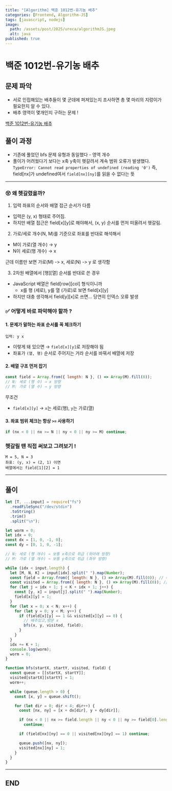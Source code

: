 ```yaml
---
title: "[Algorithm] 백준 1012번-유기농 배추"
categories: [Frontend, Algorithm-JS]
tags: [javascript, nodejs]
image:
  path: /assets/post/2025/ureca/algorithmJS.jpeg
  alt: java
published: true
---
```


# 백준 1012번-유기농 배추

## 문제 파악
- 서로 인접해있는 배추들이 몇 군데에 퍼져있는지 조사하면 총 몇 마리의 지렁이가 필요한지 알 수 있다.
- 배추 영역이 몇개인지 구하는 문제 !

[백준 1012번-유기농 배추](https://www.acmicpc.net/problem/1012)


## 풀이 과정
- 기존에 풀었던 bfs 문제 유형과 동일했다 - 영역 개수
- 풀이가 어려웠다기 보다는 x축 y축이 헷갈려서 계속 범위 오류가 발생했다.
`TypeError: Cannot read properties of undefined (reading '0')`
즉, field[nx]가 undefined여서 `field[nx][ny]`를 읽을 수 없다는 뜻

---

### 😵 왜 헷갈렸을까?
1. 입력 좌표의 순서와 배열 접근 순서가 다름
- 입력은 (y, x) 형태로 주어짐.
- 하지만 배열 접근은 field[x][y]로 해야해서, (x, y) 순서를 먼저 떠올려서 헷갈림.

2. 가로/세로 개수(N, M)를 기준으로 좌표를 반대로 해석해서
- M이 가로(열 개수) → y
- N이 세로(행 개수) → x

근데 이름만 보면 가로(M) -> x, 세로(N) -> y 로 생각함

3. 2차원 배열에서 [행][열] 순서를 반대로 쓴 경우
- JavaScript 배열은 field[row][col] 형식이니까
    - x를 행 (세로), y를 열 (가로)로 보면 field[x][y]
- 하지만 대충 생각해서 field[y][x]로 쓰면… 당연히 인덱스 오류 발생

### ✅ 어떻게 바로 파악해야 할까 ?

#### 1. 문제가 말하는 좌표 순서를 꼭 체크하기
```text
입력: y x
```
- 이렇게 돼 있으면 → `field[x][y]`로 저장해야 됨
- 좌표가 `(열, 행)` 순서로 주어지는 거라 순서를 바꿔서 배열에 저장

#### 2. 배열 구조 먼저 잡기
```js
const field = Array.from({ length: N }, () => Array(M).fill(0));
// N: 세로 (행 수) → x 방향
// M: 가로 (열 수) → y 방향
```

무조건
- `field[x][y]` → `x`는 세로(행), `y`는 가로(열)

#### 3. 좌표 범위 체크는 항상 `>=` 사용하기
```js
if (nx < 0 || nx >= N || ny < 0 || ny >= M) continue;
```

### 헷갈릴 땐 직접 써보고 그려보기 !
```
M = 5, N = 3
좌표: (y, x) = (2, 1) 이면
배열에서는 field[1][2] = 1
```

---

## 풀이

```js
let [T, ...input] = require("fs")
  .readFileSync("/dev/stdin")
  .toString()
  .trim()
  .split("\n");

let worm = 0;
let idx = 0;
const dx = [1, 0, -1, 0];
const dy = [0, 1, 0, -1];

// N: 세로 (행 개수) → 보통 x축으로 취급 (위아래 방향)
// M: 가로 (열 개수) → 보통 y축으로 취급 (좌우 방향)

while (idx < input.length) {
  let [M, N, K] = input[idx].split(" ").map(Number);
  const field = Array.from({ length: N }, () => Array(M).fill(0)); // 배추밭
  const visited = Array.from({ length: N }, () => Array(M).fill(0)); // 거리를 저장할 변수
  for (let j = idx + 1; j < K + idx + 1; j++) {
    const [y, x] = input[j].split(" ").map(Number);
    field[x][y] = 1;
  }
  for (let x = 0; x < N; x++) {
    for (let y = 0; y < M; y++) {
      if (field[x][y] == 1 && visited[x][y] == 0) {
        // 배추있고,방문 x
        bfs(x, y, visited, field);
      }
    }
  }
  idx += K + 1;
  console.log(worm);
  worm = 0;
}

function bfs(startX, startY, visited, field) {
  const queue = [[startX, startY]];
  visited[startX][startY] = 1;
  worm++;

  while (queue.length > 0) {
    const [x, y] = queue.shift();

    for (let dir = 0; dir < 4; dir++) {
      const [nx, ny] = [x + dx[dir], y + dy[dir]];

      if (nx < 0 || nx >= field.length || ny < 0 || ny >= field[0].length)
        continue;

      if (field[nx][ny] == 0 || visited[nx][ny] == 1) continue;

      queue.push([nx, ny]);
      visited[nx][ny] = 1;
    }
  }
}
```

---

## END
